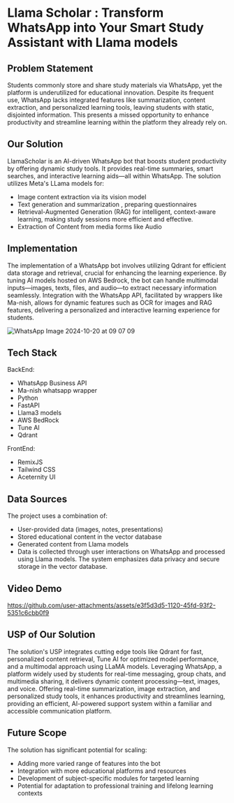 # Llama Scholar : Transform WhatsApp into Your Smart Study Assistant with Llama models 

## Problem Statement

Students commonly store and share study materials via WhatsApp, yet the platform is underutilized for educational innovation. Despite its frequent use, WhatsApp lacks integrated features like summarization, content extraction, and personalized learning tools, leaving students with static, disjointed information. This presents a missed opportunity to enhance productivity and streamline learning within the platform they already rely on.

## Our Solution

LlamaScholar is an AI-driven WhatsApp bot that boosts student productivity by offering dynamic study tools. It provides real-time summaries, smart searches, and interactive learning aids—all within WhatsApp. The solution utilizes Meta's LLama models for:
- Image content extraction via its vision model
- Text generation and summarization , preparing questionnaires 
- Retrieval-Augmented Generation (RAG) for intelligent, context-aware learning, making study sessions more efficient and effective.
-  Extraction of Content from media forms like Audio 

## Implementation

The implementation of a WhatsApp bot involves utilizing Qdrant for efficient data storage and retrieval, crucial for enhancing the learning experience. By tuning AI models hosted on AWS Bedrock, the bot can handle multimodal inputs—images, texts, files, and audio—to extract necessary information seamlessly. Integration with the WhatsApp API, facilitated by wrappers like Ma-nish, allows for dynamic features such as OCR for images and RAG features, delivering a personalized and interactive learning experience for students.

![WhatsApp Image 2024-10-20 at 09 07 09](https://github.com/user-attachments/assets/743bb59f-080c-4de3-8970-c3d15aa60337)

## Tech Stack
BackEnd: 
- WhatsApp Business API
- Ma-nish whatsapp wrapper
- Python 
- FastAPI
- Llama3 models 
- AWS BedRock 
- Tune AI 
- Qdrant

FrontEnd: 
- RemixJS
- Tailwind CSS
- Aceternity UI

## Data Sources

The project uses a combination of:
- User-provided data (images, notes, presentations)
- Stored educational content in the vector database
- Generated content from Llama models
- Data is collected through user interactions on WhatsApp and processed using Llama models. The system emphasizes data privacy and secure storage in the vector database.

## Video Demo


https://github.com/user-attachments/assets/e3f5d3d5-1120-45fd-93f2-5351c6cbb0f9


## USP of Our Solution

The solution's USP integrates cutting edge tools like  Qdrant for fast, personalized content retrieval, Tune AI  for optimized model performance, and a multimodal approach using LLaMA models. Leveraging WhatsApp, a platform widely used by students for real-time messaging, group chats, and multimedia sharing, it delivers dynamic content processing—text, images, and voice.
Offering real-time summarization, image extraction, and personalized study tools, it enhances productivity and streamlines learning, providing an efficient, AI-powered support system within a familiar and accessible communication platform.

## Future Scope 

The solution has significant potential for scaling:
- Adding more varied range of features into the bot 
- Integration with more educational platforms and resources
- Development of subject-specific modules for targeted learning
- Potential for adaptation to professional training and lifelong learning contexts



